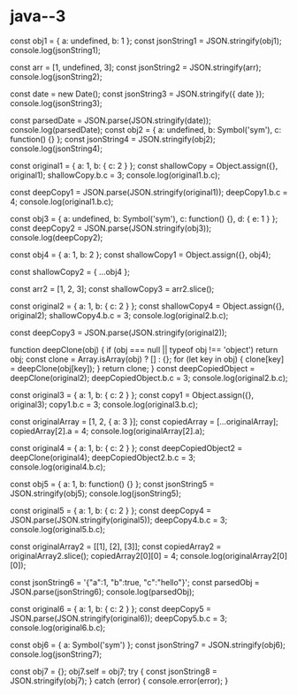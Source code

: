 # java--3

const obj1 = { a: undefined, b: 1 };
const jsonString1 = JSON.stringify(obj1);
console.log(jsonString1); 

const arr = [1, undefined, 3];
const jsonString2 = JSON.stringify(arr);
console.log(jsonString2); 

const date = new Date();
const jsonString3 = JSON.stringify({ date });
console.log(jsonString3); 

const parsedDate = JSON.parse(JSON.stringify(date));
console.log(parsedDate);
const obj2 = { a: undefined, b: Symbol('sym'), c: function() {} };
const jsonString4 = JSON.stringify(obj2);
console.log(jsonString4); 

const original1 = { a: 1, b: { c: 2 } };
const shallowCopy = Object.assign({}, original1);
shallowCopy.b.c = 3;
console.log(original1.b.c); 

const deepCopy1 = JSON.parse(JSON.stringify(original1));
deepCopy1.b.c = 4;
console.log(original1.b.c); 

const obj3 = { a: undefined, b: Symbol('sym'), c: function() {}, d: { e: 1 } };
const deepCopy2 = JSON.parse(JSON.stringify(obj3));
console.log(deepCopy2); 

const obj4 = { a: 1, b: 2 };
const shallowCopy1 = Object.assign({}, obj4);

const shallowCopy2 = { ...obj4 };

const arr2 = [1, 2, 3];
const shallowCopy3 = arr2.slice();

const original2 = { a: 1, b: { c: 2 } };
const shallowCopy4 = Object.assign({}, original2);
shallowCopy4.b.c = 3;
console.log(original2.b.c); 

const deepCopy3 = JSON.parse(JSON.stringify(original2));


function deepClone(obj) {
  if (obj === null || typeof obj !== 'object') return obj;
  const clone = Array.isArray(obj) ? [] : {};
  for (let key in obj) {
    clone[key] = deepClone(obj[key]);
  }
  return clone;
}
const deepCopiedObject = deepClone(original2);
deepCopiedObject.b.c = 3;
console.log(original2.b.c);

const original3 = { a: 1, b: { c: 2 } };
const copy1 = Object.assign({}, original3);
copy1.b.c = 3;
console.log(original3.b.c); 

const originalArray = [1, 2, { a: 3 }];
const copiedArray = [...originalArray];
copiedArray[2].a = 4;
console.log(originalArray[2].a); 

const original4 = { a: 1, b: { c: 2 } };
const deepCopiedObject2 = deepClone(original4);
deepCopiedObject2.b.c = 3;
console.log(original4.b.c); 

const obj5 = { a: 1, b: function() {} };
const jsonString5 = JSON.stringify(obj5);
console.log(jsonString5); 

const original5 = { a: 1, b: { c: 2 } };
const deepCopy4 = JSON.parse(JSON.stringify(original5));
deepCopy4.b.c = 3;
console.log(original5.b.c); 

const originalArray2 = [[1], [2], [3]];
const copiedArray2 = originalArray2.slice();
copiedArray2[0][0] = 4;
console.log(originalArray2[0][0]); 

const jsonString6 = '{"a":1, "b":true, "c":"hello"}';
const parsedObj = JSON.parse(jsonString6);
console.log(parsedObj); 

const original6 = { a: 1, b: { c: 2 } };
const deepCopy5 = JSON.parse(JSON.stringify(original6));
deepCopy5.b.c = 3;
console.log(original6.b.c); 

const obj6 = { a: Symbol('sym') };
const jsonString7 = JSON.stringify(obj6);
console.log(jsonString7); 

const obj7 = {};
obj7.self = obj7;
try {
  const jsonString8 = JSON.stringify(obj7);
} catch (error) {
  console.error(error); 
}
